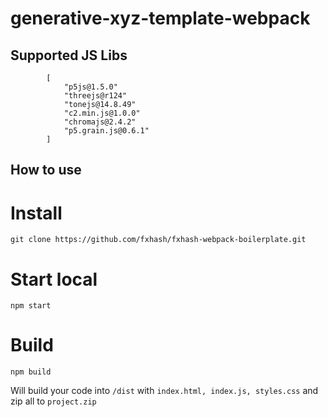 # generative-xyz-template-webpack

## Supported JS Libs

            [
                "p5js@1.5.0"
                "threejs@r124"
                "tonejs@14.8.49"
                "c2.min.js@1.0.0"
                "chromajs@2.4.2"
                "p5.grain.js@0.6.1"
            ]

## How to use

# Install

```git clone https://github.com/fxhash/fxhash-webpack-boilerplate.git```

# Start local

```npm start```

# Build

```npm build```

Will build your code into ```/dist``` with ```index.html, index.js, styles.css``` and zip all to ```project.zip```
